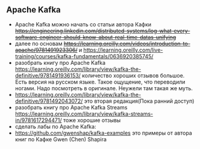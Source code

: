 ## Apache Kafka
* Apache Kafka можно начать со статьи автора Кафки ~~https://engineering.linkedin.com/distributed-systems/log-what-every-software-engineer-should-know-about-real-time-datas-unifying~~
* далее по основам ~~https://learning.oreilly.com/videos/introduction-to-apache/9781491923306/~~ и https://learning.oreilly.com/live-training/courses/kafka-fundamentals/0636920385745/
* разобрать книгу про Apache Kafka https://learning.oreilly.com/library/view/kafka-the-definitive/9781491936153/ количество хороших отзывов большое. Есть версия на русском языке. Такое ощущение, что переводили ногами. Надо посмотреть в оригинале. Неужели там такая же муть.
* https://learning.oreilly.com/library/view/kafka-the-definitive/9781492043072/ это вторая редакция(Пока ранний доступ)
* разобрать книгу про Apache Kafka Streams https://learning.oreilly.com/library/view/kafka-streams-in/9781617294471/ тоже хорошие отзывы
* сделать лабы по Apache Kafka:
* https://github.com/gwenshap/kafka-examples это примеры от автора книг по Кафке Gwen (Chen) Shapira
